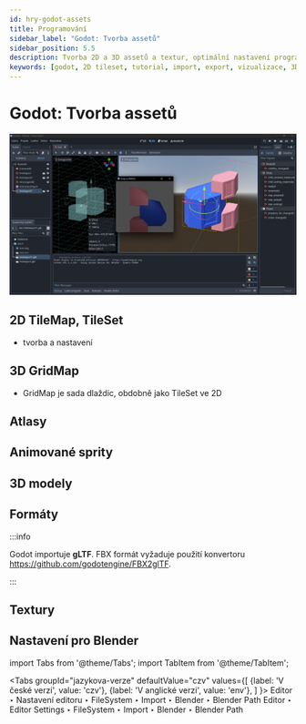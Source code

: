 ```yaml
---
id: hry-godot-assets
title: Programování
sidebar_label: "Godot: Tvorba assetů"
sidebar_position: 5.5
description: Tvorba 2D a 3D assetů a textur, optimální nastavení programu Godot pro programování her
keywords: [godot, 2D tileset, tutorial, import, export, vizualizace, 3D, blender, blender3d, instalace, nastavení, digitální modelování]
---
```


# Godot: Tvorba assetů

![image](./images/godot3.png)

## 2D TileMap, TileSet

- tvorba a nastavení

## 3D GridMap

- GridMap je sada dlaždic, obdobně jako TileSet ve 2D

## Atlasy

## Animované sprity

## 3D modely

## Formáty

:::info

Godot importuje **gLTF**. FBX formát vyžaduje použití konvertoru https://github.com/godotengine/FBX2glTF.

:::

## Textury 


## Nastavení pro Blender

import Tabs from '@theme/Tabs';
import TabItem from '@theme/TabItem';

<Tabs
  groupId="jazykova-verze"
  defaultValue="czv"
  values={[
    {label: 'V české verzi', value: 'czv'},
    {label: 'V anglické verzi', value: 'env'},
  ]
}>
<TabItem value="czv">Editor ‣ Nastavení editoru ‣ FileSystem ‣ Import ‣ Blender ‣ Blender Path</TabItem>
<TabItem value="env">Editor ‣ Editor Settings ‣ FileSystem ‣ Import ‣ Blender ‣ Blender Path</TabItem>
</Tabs>







